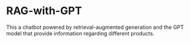 # RAG-with-GPT
This a chatbot powered by retrieval-augmented generation and the GPT model that provide information regarding different products.
